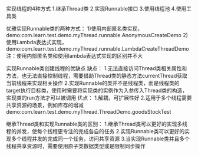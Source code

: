 实现线程的4种方式
1.继承Thread类 
2.实现Runnable接口
3.使用线程池
4.使用工具类

优雅实现Runnable类的两种方式：
1)使用内部匿名类实现，demo:com.learn.test.demo.myThread.runnable.AnonymousCreateDemo
2)使用Lambda表达式实现，demo:com.learn.test.demo.myThread.runnable.LambdaCreateThreadDemo
注：使用内部匿名类和使用lambda表达式实现的区别并不大

实现Runnable类创建线程的优缺点
缺点：
1.无法直接访问Thread类相关属性和方法，也无法直接控制线程，需要借助Thread类的静态方法currentThread获取当前线程来实现相关操作
2.实现Runnable的类并不是线程类，而是线程类的target执行目标类，使用时需要将实现类的实例作为入参传入Thread类的构造，实现类的run方法才可以被调用
优点：
1.解耦，可扩展性好
2.适用于多个线程需要共享资源的场景，例如库存的增减 demo:com.learn.test.demo.myThread.ThreadDemo.goodsStockTest


继承Thread类和实现Runnable类的区别：
1.继承Thread类可以更好的实现多线程的并发，使每个线程更专注的完成各自的任务
2.实现Runnable类可以更好的实现多个线程并发的完成同一个任务，访问共享资源
3.当实现Runnable类并且多个线程共享资源时，需要使用原子类数据类型或是限制同步操作
